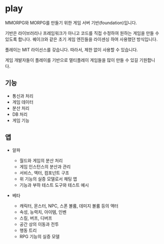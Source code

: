 # play

MMORPG와 MORPG를 만들기 위한 게임 서버 기반(foundation)입니다. 

기반은 라이브러리나 프레임워크가 아니고 코드를 직접 수정하여 
원하는 게임을 만들 수 있도록 합니다. 퀘이크와 같은 초기 게임 엔진들을 
라이센싱 하여 사용했던 방식입니다. 

플레이는 MIT 라이선스를 갖습니다. 따라서, 제한 없이 사용할 수 있습니다. 

게임 개발자들이 플레이를 기반으로 멀티플레이 게임들을 많이 만들 수 있길 기원합니다. 

## 기능 

- 통신과 처리 
- 게임 데이터 
- 분산 처리 
- DB 처리 
- 게임 기능 

## 앱

- 알파
  - 월드와 게임의 분산 처리
  - 게임 인스턴스의 분산과 관리
  - 서비스, 액터, 컴포넌트 구조
  - 위 기능의 실증 모델로서 채팅 앱
  - 기능과 부하 테스트 도구와 테스트 예시
 
- 베타
  - 캐릭터, 몬스터, NPC, 스폰 볼륨, 데미지 볼륨 등의 액터
  - 속성, 능력치, 아이템, 인벤
  - 스킬, 버프, 디버프
  - 공간 상의 이동과 전투
  - 행동 트리
  - RPG 기능의 실증 모델
 




